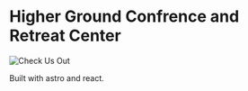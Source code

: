 # Higher Ground Confrence and Retreat Center

![Check Us Out](https://hgcrc.com/)

Built with astro and react.